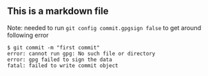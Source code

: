 ## This is a markdown file

Note: needed to run `git config commit.gpgsign false` to get around following error 

```
$ git commit -m "first commit"
error: cannot run gpg: No such file or directory
error: gpg failed to sign the data
fatal: failed to write commit object
```
